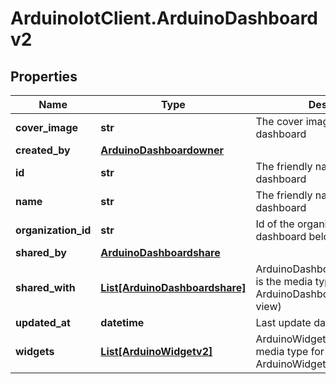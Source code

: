 # ArduinoIotClient.ArduinoDashboardv2

## Properties

Name | Type | Description | Notes
------------ | ------------- | ------------- | -------------
**cover_image** | **str** | The cover image of the dashboard | [optional] 
**created_by** | [**ArduinoDashboardowner**](ArduinoDashboardowner.md) |  | [optional] 
**id** | **str** | The friendly name of the dashboard | 
**name** | **str** | The friendly name of the dashboard | 
**organization_id** | **str** | Id of the organization the dashboard belongs to | [optional] 
**shared_by** | [**ArduinoDashboardshare**](ArduinoDashboardshare.md) |  | [optional] 
**shared_with** | [**List[ArduinoDashboardshare]**](ArduinoDashboardshare.md) | ArduinoDashboardshareCollection is the media type for an array of ArduinoDashboardshare (default view) | [optional] 
**updated_at** | **datetime** | Last update date | 
**widgets** | [**List[ArduinoWidgetv2]**](ArduinoWidgetv2.md) | ArduinoWidgetv2Collection is the media type for an array of ArduinoWidgetv2 (default view) | [optional] 


